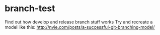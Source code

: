 branch-test
===========

Find out how develop and release branch stuff works
Try and recreate a model like this:
http://nvie.com/posts/a-successful-git-branching-model/

